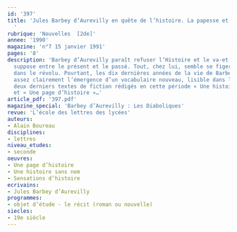 ```yaml
---
id: '397'
title: 'Jules Barbey d’Aurevilly en quête de l’histoire. La papesse et le capucin
  '
rubrique: 'Nouvelles  [2de]'
annee: '1990'
magazine: 'n°7 15 janvier 1991'
pages: '8'
description: 'Barbey d’Aurevilly paraît refuser l’Histoire et le va-et-vient qu’elle
  suppose entre le présent et le passé. Tout, chez lui, semble se figer, s’immobiliser
  dans le révolu. Pourtant, les dix dernières années de la vie de Barbey manifestent
  assez clairement l’émergence d’un vocabulaire nouveau, lisible dans les titres des
  deux derniers textes de fiction rédigés en cette période « Une histoire sans nom »
  et « Une page d’histoire »…'
article_pdf: '397.pdf'
magazine_special: 'Barbey d’Aurevilly : Les Diaboliques'
revue: 'L’école des lettres des lycées'
auteurs:
- Alain Boureau
disciplines:
- lettres
niveau_etudes:
- seconde
oeuvres:
- Une page d’histoire
- Une histoire sans nom
- Sensations d’histoire
ecrivains:
- Jules Barbey d’Aurevilly
programmes:
- objet d’étude - le récit (roman ou nouvelle)
siecles:
- 19e siècle
---
```

